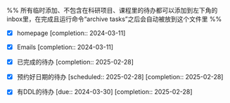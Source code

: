 %% 所有临时添加、不包含在科研项目、课程里的待办都可以添加到左下角的inbox里，在完成且运行命令“archive tasks”之后会自动被放到这个文件里 %%
- [x] homepage  [completion:: 2024-03-11]
- [x] Emails  [completion:: 2024-03-11]

- [x] 已完成的待办  [completion:: 2025-02-28]

- [x] 预约好日期的待办  [scheduled:: 2025-02-28]  [completion:: 2025-02-28]
- [x] 有DDL的待办  [due:: 2024-03-30]  [completion:: 2025-02-28]





